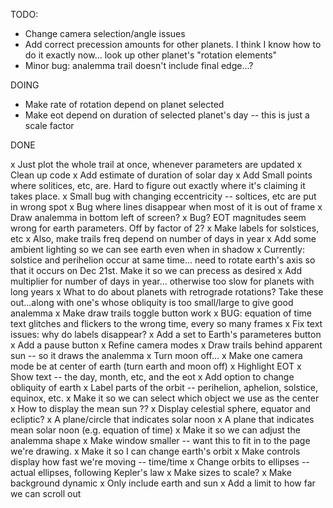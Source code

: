 TODO:

* Change camera selection/angle issues
* Add correct precession amounts for other planets. I think I know how to do it exactly now... look up other planet's "rotation elements"
* Minor bug: analemma trail doesn't include final edge...?

DOING

* Make rate of rotation depend on planet selected
* Make eot depend on duration of selected planet's day -- this is just a scale
factor 

DONE

x Just plot the whole trail at once, whenever parameters are updated
x Clean up code
x Add estimate of duration of solar day
x Add Small points where solitices, etc, are. Hard to figure out exactly where it's claiming it takes place.
x Small bug with changing eccentricity -- soltices, etc are put in wrong spot
x Bug where lines disappear when most of it is out of frame
x Draw analemma in bottom left of screen?
x Bug? EOT magnitudes seem wrong for earth parameters. Off by factor of 2?
x Make labels for solstices, etc
x Also, make trails freq depend on number of days in year
x Add some ambient lighting so we can see earth even when in shadow
x Currently: solstice and perihelion occur at same time... need to rotate earth's axis so that it occurs
  on Dec 21st. Make it so we can precess as desired
x Add multiplier for number of days in year... otherwise too slow for planets with long years
x What to do about planets with retrograde rotations?
  Take these out...along with one's whose obliquity is too small/large to give good analemma
x Make draw trails toggle button work
x BUG: equation of time text glitches and flickers to the wrong time, every so many frames
x Fix text issues: why do labels disappear?
x Add a set to Earth's parameteres button
x Add a pause button
x Refine camera modes
x Draw trails behind apparent sun -- so it draws the analemma
x Turn moon off...
x Make one camera mode be at center of earth (turn earth and moon off)
x Highlight EOT
x Show text -- the day, month, etc, and the eot
x Add option to change obliquity of earth
x Label parts of the orbit -- perihelion, aphelion, solstice, equinox, etc.
x Make it so we can select which object we use as the center
x How to display the mean sun ??
x Display celestial sphere, equator and ecliptic?
x A plane/circle that indicates solar noon
x A plane that indicates mean solar noon (e.g. equation of time)
x Make it so we can adjust the analemma shape
x Make window smaller -- want this to fit in to the page we're drawing. 
x Make it so I can change earth's orbit
x Make controls display how fast we're moving -- time/time
x Change orbits to ellipses -- actual ellipses, following Kepler's law
x Make sizes to scale?
x Make background dynamic
x Only include earth and sun
x Add a limit to how far we can scroll out

